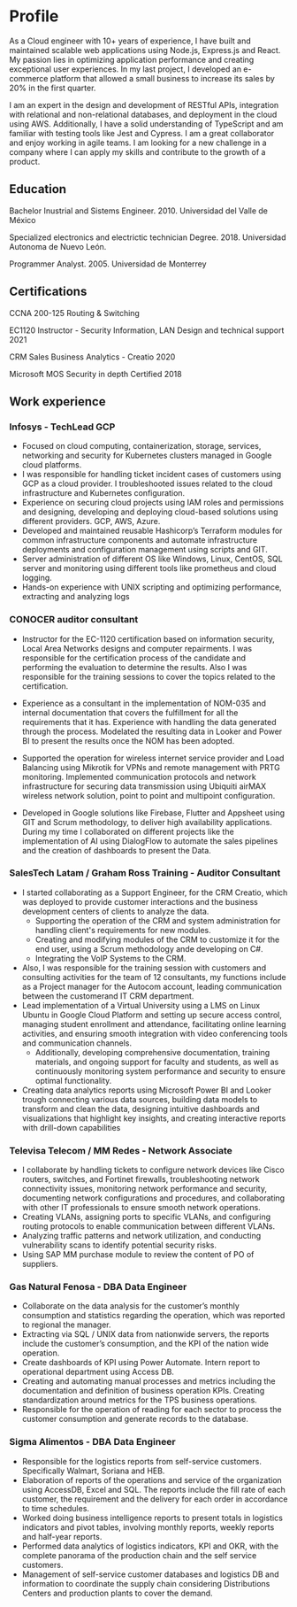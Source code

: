 # Profile
As a Cloud engineer with 10+ years of experience, I have built and maintained scalable web applications using Node.js, Express.js and React. My passion lies in optimizing application performance and creating exceptional user experiences. In my last project, I developed an e-commerce platform that allowed a small business to increase its sales by 20% in the first quarter.

I am an expert in the design and development of RESTful APIs, integration with relational and non-relational databases, and deployment in the cloud using AWS. Additionally, I have a solid understanding of TypeScript and am familiar with testing tools like Jest and Cypress. I am a great collaborator and enjoy working in agile teams. I am looking for a new challenge in a company where I can apply my skills and contribute to the growth of a product.

## Education

Bachelor Inustrial and Sistems Engineer. 2010.
Universidad del Valle de México

Specialized electronics and electrictic technician Degree. 2018.
Universidad Autonoma de Nuevo León.

Programmer Analyst. 2005.
Universidad de Monterrey

## Certifications

CCNA 200-125 Routing & Switching

EC1120 Instructor - Security Information, LAN Design and technical support 2021

CRM Sales Business Analytics - Creatio 2020

Microsoft MOS Security in depth Certified 2018

## Work experience

### Infosys - TechLead GCP

- Focused on cloud computing, containerization, storage, services, networking and security for Kubernetes clusters managed in Google cloud platforms.
- I was responsible for handling ticket incident cases of customers using GCP as a cloud provider. I troubleshooted issues related to the cloud infrastructure and Kubernetes configuration.
- Experience on securing cloud projects using IAM roles and permissions and designing, developing and deploying cloud-based solutions using different providers. GCP, AWS, Azure.
- Developed and maintained reusable Hashicorp’s Terraform modules for common infrastructure components and automate infrastructure deployments and configuration management using scripts and GIT.
- Server administration of different OS like Windows, Linux, CentOS, SQL server and monitoring using different tools like prometheus and cloud logging.
- Hands-on experience with UNIX scripting and optimizing performance, extracting and analyzing logs

### CONOCER auditor consultant

- Instructor for the EC-1120 certification based on information security, Local Area Networks designs and computer repairments. I was responsible for the certification process of the candidate and performing the evaluation to determine the results. Also I was responsible for the training sessions to cover the topics related to the certification.

- Experience as a consultant in the implementation of NOM-035 and internal documentation that covers the fulfillment for all the requirements that it has. Experience with handling the data generated through the process. Modelated the resulting data in Looker and Power BI to present the results once the NOM has been adopted. 

- Supported the operation for wireless internet service provider and Load Balancing using Mikrotik for VPNs and remote management with PRTG monitoring.  Implemented communication protocols and network infrastructure for securing data transmission using Ubiquiti airMAX wireless network solution, point to point and multipoint configuration.

- Developed in Google solutions like Firebase, Flutter and Appsheet using GIT and Scrum methodology, to deliver high availability applications. During my time I collaborated on different projects like the implementation of AI using DialogFlow to automate the sales pipelines and the creation of dashboards to present the Data.


### SalesTech Latam / Graham Ross Training - Auditor Consultant

- I started collaborating as a Support Engineer, for the CRM Creatio, which was deployed to provide customer interactions and the business development centers of clients to analyze the data.
  - Supporting the operation of the CRM and system administration for handling client's requirements for new modules.
  - Creating and modifying modules of the CRM to customize it for the end user, using a Scrum methodology ande developing on C#.
  - Integrating the VoIP Systems to the CRM.
- Also, I was responsible for the training session with customers and consulting activities for the team of 12 consultants, my functions include as a Project manager for the Autocom account, leading communication between the customerand IT CRM department.
- Lead implementation of a Virtual University using a LMS on Linux Ubuntu in Google Cloud Platform and setting up secure access control, managing student enrollment and attendance, facilitating online learning activities, and ensuring smooth integration with video conferencing tools and communication channels. 
  - Additionally, developing comprehensive documentation, training materials, and ongoing support for faculty and students, as well as continuously monitoring system performance and security to ensure optimal functionality.
- Creating data analytics reports using Microsoft Power BI and Looker trough connecting various data sources, building data models to transform and clean the data, designing intuitive dashboards and visualizations that highlight key insights, and creating interactive reports with drill-down capabilities

### Televisa Telecom / MM Redes - Network Associate

- I collaborate by handling tickets to configure network devices like Cisco routers, switches, and Fortinet firewalls, troubleshooting network connectivity issues, monitoring network performance and security, documenting network configurations and procedures, and collaborating with other IT professionals to ensure smooth network operations.
- Creating VLANs, assigning ports to specific VLANs, and configuring routing protocols to enable communication between different VLANs. 
- Analyzing traffic patterns and network utilization, and conducting vulnerability scans to identify potential security risks.
- Using SAP MM purchase module to review the content of PO of suppliers.

### Gas Natural Fenosa - DBA Data Engineer

- Collaborate on the data analysis for the customer’s monthly consumption and statistics regarding the operation, which was reported to regional the manager.
- Extracting via SQL / UNIX data from nationwide servers, the reports include the customer’s consumption, and the KPI of the nation wide operation.
- Create dashboards of KPI using Power Automate. Intern report to operational department using Access DB.
- Creating and automating manual processes and metrics including the documentation and definition of business operation KPIs. Creating standardization around metrics for the TPS business operations.
- Responsible for the operation of reading for each sector to process the customer consumption and generate records to the database.

### Sigma Alimentos - DBA Data Engineer

- Responsible for the logistics reports from self-service customers. Specifically Walmart, Soriana and HEB.
- Elaboration of reports of the operations and service of the organization using AccessDB, Excel and SQL. The reports include the fill rate of each customer, the requirement and the delivery for each order in accordance to time schedules.
- Worked doing business intelligence reports to present totals in logistics indicators and pivot tables, involving monthly reports, weekly reports and half-year reports.
- Performed data analytics of logistics indicators, KPI and OKR, with the complete panorama of the production chain and the self service customers.
- Management of self-service customer databases and logistics DB and information to coordinate the supply chain considering Distributions Centers and production plants to cover the demand.





